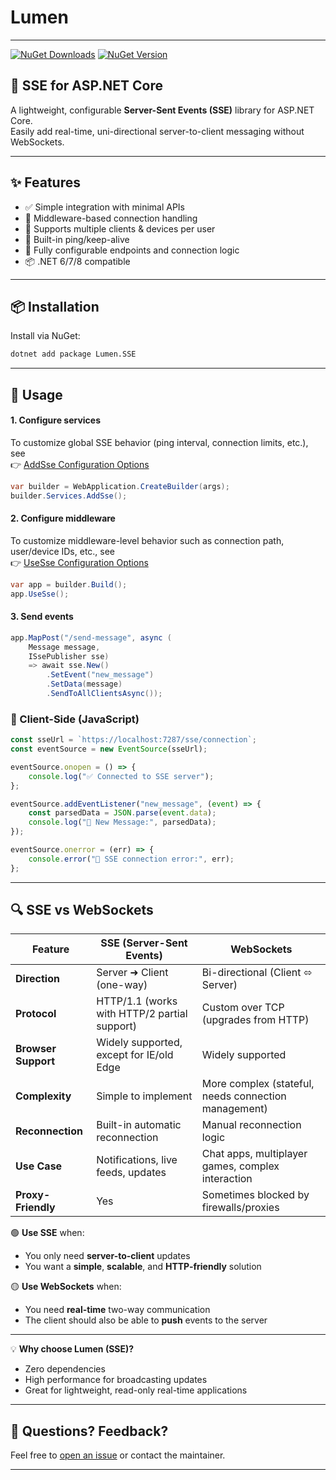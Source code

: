 # Lumen

---

[![NuGet Downloads](https://img.shields.io/nuget/dt/Lumen.SSE.svg)](https://www.nuget.org/packages/Lumen.SSE) [![NuGet Version](https://img.shields.io/nuget/v/Lumen.SSE.svg)](https://www.nuget.org/packages/Lumen.SSE)

## 🔌 SSE for ASP.NET Core

A lightweight, configurable **Server-Sent Events (SSE)** library for ASP.NET Core.  
Easily add real-time, uni-directional server-to-client messaging without WebSockets.

---

## ✨ Features

- ✅ Simple integration with minimal APIs
- 🧩 Middleware-based connection handling
- 🧠 Supports multiple clients & devices per user
- 🔄 Built-in ping/keep-alive
- 🔧 Fully configurable endpoints and connection logic
- 📦 .NET 6/7/8 compatible

---

## 📦 Installation

Install via NuGet:

```bash
dotnet add package Lumen.SSE
```

---

## 🚀 Usage

#### 1. Configure services
To customize global SSE behavior (ping interval, connection limits, etc.), see  
👉 [AddSse Configuration Options](./Lumen.md#addsseconfigure)
```csharp
var builder = WebApplication.CreateBuilder(args);
builder.Services.AddSse();
```

#### 2. Configure middleware
To customize middleware-level behavior such as connection path, user/device IDs, etc., see  
👉 [UseSse Configuration Options](./Lumen.md#usesseoptions)
```csharp
var app = builder.Build();
app.UseSse();
```

#### 3. Send events

```csharp
app.MapPost("/send-message", async (
    Message message,
    ISsePublisher sse)
    => await sse.New()
        .SetEvent("new_message")
        .SetData(message)
        .SendToAllClientsAsync());
```

### 📡 Client-Side (JavaScript)

```js
const sseUrl = `https://localhost:7287/sse/connection`;
const eventSource = new EventSource(sseUrl);

eventSource.onopen = () => {
    console.log("✅ Connected to SSE server");
};

eventSource.addEventListener("new_message", (event) => {
    const parsedData = JSON.parse(event.data);
    console.log("📨 New Message:", parsedData);
});

eventSource.onerror = (err) => {
    console.error("🚨 SSE connection error:", err);
};
```

---

## 🔍 SSE vs WebSockets

| Feature              | **SSE (Server-Sent Events)**                           | **WebSockets**                                      |
|---------------------|---------------------------------------------------------|-----------------------------------------------------|
| **Direction**        | Server ➜ Client (one-way)                              | Bi-directional (Client ⬄ Server)                    |
| **Protocol**         | HTTP/1.1 (works with HTTP/2 partial support)           | Custom over TCP (upgrades from HTTP)                |
| **Browser Support**  | Widely supported, except for IE/old Edge               | Widely supported                                    |
| **Complexity**       | Simple to implement                                     | More complex (stateful, needs connection management)|
| **Reconnection**     | Built-in automatic reconnection                        | Manual reconnection logic                           |
| **Use Case**         | Notifications, live feeds, updates                     | Chat apps, multiplayer games, complex interaction   |
| **Proxy-Friendly**   | Yes                                                    | Sometimes blocked by firewalls/proxies              |

🟢 **Use SSE** when:
- You only need **server-to-client** updates
- You want a **simple**, **scalable**, and **HTTP-friendly** solution

🟡 **Use WebSockets** when:
- You need **real-time** two-way communication
- The client should also be able to **push** events to the server

---

💡 **Why choose Lumen (SSE)?**
- Zero dependencies
- High performance for broadcasting updates
- Great for lightweight, read-only real-time applications

---

## 💬 Questions? Feedback?

Feel free to [open an issue](https://github.com/ShepelevAndrew/Lumen/issues) or contact the maintainer.

---
